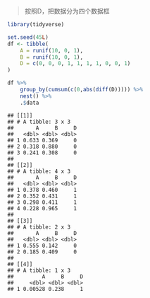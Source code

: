 
> 按照D，把数据分为四个数据框

``` r
library(tidyverse)

set.seed(45L)
df <- tibble(
    A = runif(10, 0, 1),
    B = runif(10, 0, 1),
    D = c(0, 0, 0, 1, 1, 1, 1, 0, 0, 1)
)
```

``` r
df %>% 
    group_by(cumsum(c(0,abs(diff(D))))) %>% 
    nest() %>% 
    .$data
```

    ## [[1]]
    ## # A tibble: 3 x 3
    ##       A     B     D
    ##   <dbl> <dbl> <dbl>
    ## 1 0.633 0.369     0
    ## 2 0.318 0.880     0
    ## 3 0.241 0.308     0
    ## 
    ## [[2]]
    ## # A tibble: 4 x 3
    ##       A     B     D
    ##   <dbl> <dbl> <dbl>
    ## 1 0.378 0.460     1
    ## 2 0.352 0.431     1
    ## 3 0.298 0.411     1
    ## 4 0.228 0.965     1
    ## 
    ## [[3]]
    ## # A tibble: 2 x 3
    ##       A     B     D
    ##   <dbl> <dbl> <dbl>
    ## 1 0.555 0.142     0
    ## 2 0.185 0.409     0
    ## 
    ## [[4]]
    ## # A tibble: 1 x 3
    ##         A     B     D
    ##     <dbl> <dbl> <dbl>
    ## 1 0.00528 0.238     1
